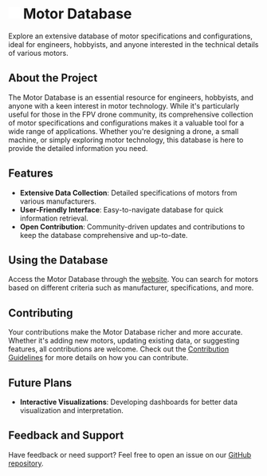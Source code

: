 # <img src="pictures/icon.png" width="23" height="23"> Motor Database

Explore an extensive database of motor specifications and configurations, ideal for engineers, hobbyists, and anyone interested in the technical details of various motors.

## About the Project

The Motor Database is an essential resource for engineers, hobbyists, and anyone with a keen interest in motor technology. While it's particularly useful for those in the FPV drone community, its comprehensive collection of motor specifications and configurations makes it a valuable tool for a wide range of applications. Whether you're designing a drone, a small machine, or simply exploring motor technology, this database is here to provide the detailed information you need.

## Features

- **Extensive Data Collection**: Detailed specifications of motors from various manufacturers.
- **User-Friendly Interface**: Easy-to-navigate database for quick information retrieval.
- **Open Contribution**: Community-driven updates and contributions to keep the database comprehensive and up-to-date.

## Using the Database

Access the Motor Database through the [website](https://marc-frank.github.io/motor-database/). You can search for motors based on different criteria such as manufacturer, specifications, and more.

## Contributing

Your contributions make the Motor Database richer and more accurate. Whether it's adding new motors, updating existing data, or suggesting features, all contributions are welcome. Check out the [Contribution Guidelines](.github/CONTRIBUTING.md) for more details on how you can contribute.

## Future Plans

- **Interactive Visualizations**: Developing dashboards for better data visualization and interpretation.

## Feedback and Support

Have feedback or need support? Feel free to open an issue on our [GitHub repository](https://github.com/marc-frank/motor-database/issues).
